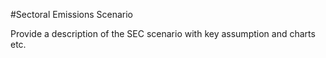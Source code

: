 #Sectoral Emissions Scenario

Provide a description of the SEC scenario with key assumption and charts etc.

